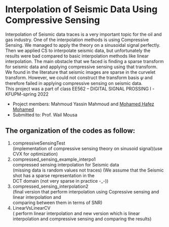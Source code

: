 # Interpolation of Seismic Data Using Compressive Sensing
Interpolation of Seismic data traces is a very important topic for the oil and gas industry. One of the interpolation methods is using Compressive Sensing. We managed to apply the theory on a sinusoidal signal perfectly. Then we applied CS to interpolate seismic data, but unfortunately the results were bad compared to basic interpolation methods like linear interpolation. The main obstacle that we faced is finding a sparse transform for seismic data and applying compressive sensing using that transform. We found in the literature that seismic images are sparse in the curvelet transform. However, we could not construct the transform basis 𝜓 and therefore failed in applying compressive sensing on seismic data.<br />
This project was a part of class EE562 – DIGITAL SIGNAL PROSSING I -KFUPM-spring 2022
- Project members:
Mahmoud Yassin Mahmoud and [Mohamed Hafez Mohamed](https://github.com/mohamad1998630)
- Submitted to:
Prof. Wail Mousa



## The organization of the codes as follow:

1. compressiveSensingTest<br />
(implementation of compressive sensing theory on sinusoid signal)(use CVX for optimization)<br />
2. compressed_sensing_example_interpo1<br />
compressed sensing interpolation for Seismic data<br />
(missing data is random values not traces)
(We assume that the Seismic shot has a sparse representation in the<br />
DCT domain (not very sparse in practice -_-))
3. compressed_sensing_interpolation2<br />
(final version that perform interpolation using Copressive sensing and linear interpolation and <br />
comparing between them in terms of SNR)
4. LinearVsLinearCV<br />
( perform linear interpolation and new version which is linear interpolation and compressive sensing and comparing the results)<br />
 













<!-- 
okoko <br />
;lk o

**000000**

1. pop
2. lolol
3. ;p;p;

- pop
- lolol
- ;p;0p;



-->

